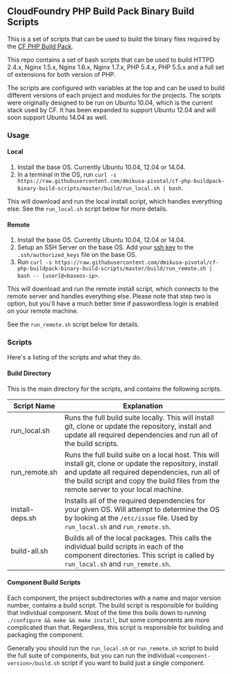 ## CloudFoundry PHP Build Pack Binary Build Scripts

This is a set of scripts that can be used to build the binary files required by the [CF PHP Build Pack].

This repo contains a set of bash scripts that can be used to build HTTPD 2.4.x, Nginx 1.5.x, Nginx 1.6.x, Nginx 1.7.x, PHP 5.4.x, PHP 5.5.x and a full set of extensions for both version of PHP.  

The scripts are configured with variables at the top and can be used to build different versions of each project and modules for the projects.  The scripts were originally designed to be run on Ubuntu 10.04, which is the current stack used by CF.  It has been expanded to support Ubuntu 12.04 and will soon support Ubuntu 14.04 as well.

### Usage

#### Local

 1. Install the base OS.  Currently Ubuntu 10.04, 12.04 or 14.04.
 2. In a terminal in the OS, run `curl -s https://raw.githubusercontent.com/dmikusa-pivotal/cf-php-buildpack-binary-build-scripts/master/build/run_local.sh | bash`.  

This will download and run the local install script, which handles everything else.  See the `run_local.sh` script below for more details.

#### Remote

 1. Install the base OS.  Currently Ubuntu 10.04, 12.04 or 14.04.
 2. Setup an SSH Server on the base OS.  Add your [ssh key] to the `.ssh/authorized_keys` file on the base OS.
 3. Run `curl -s https://raw.githubusercontent.com/dmikusa-pivotal/cf-php-buildpack-binary-build-scripts/master/build/run_remote.sh | bash -- [user]@<baseos-ip>`.

This will download and run the remote install script, which connects to the remote server and handles everything else.  Please note that step two is option, but you'll have a much better time if passwordless login is enabled on your remote machine.  

See the `run_remote.sh` script below for details.

### Scripts

Here's a listing of the scripts and what they do.

#### Build Directory

This is the main directory for the scripts, and contains the following scripts.

|   Script Name   |   Explanation                                                 |
| --------------- | --------------------------------------------------------------|
|  run_local.sh    | Runs the full build suite locally.  This will install git, clone or update the repository, install and update all required dependencies and run all of the build scripts. |
|  run_remote.sh   | Runs the full build suite on a local host.  This will install git, clone or update the repository, install and update all required dependencies, run all of the build script and copy the build files from the remote server to your local machine. |
|  install-deps.sh | Installs all of the required dependencies for your given OS.  Will attempt to determine the OS by looking at the `/etc/issue` file.  Used by `run_local.sh` and `run_remote.sh`. |
|  build-all.sh    | Builds all of the local packages.  This calls the individual build scripts in each of the component directories.  This script is called by `run_local.sh` and `run_remote.sh`. |

#### Component Build Scripts

Each component, the project subdirectories with a name and major version number, contains a build script.  The build script is responsible for building that individual component.  Most of the time this boils down to running `./configure && make && make install`, but some components are more complicated than that.  Regardless, this script is responsible for building and packaging the component.

Generally you should run the `run_local.sh` or `run_remote.sh` script to build the full suite of components, but you can run the individual `<component-version>/build.sh` script if you want to build just a single component.

[CF PHP Build Pack]:https://github.com/dmikusa-pivotal/cf-php-build-pack
[ssh key]:https://www.debian.org/devel/passwordlessssh
